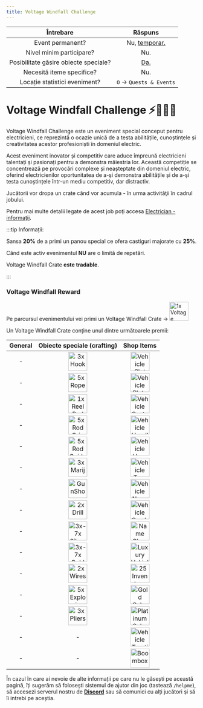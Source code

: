 ```yaml
---
title: Voltage Windfall Challenge
---
```


| Întrebare | Răspuns |
| :-----------: | :-----------: |
| Event permanent? | Nu, [temporar.](./index.md#evenimentele-se-impart-in-3-categorii) |
| Nivel minim participare? | Nu. |
| Posibilitate găsire obiecte speciale? | [Da.](#voltage-windfall-reward) |
| Necesită iteme specifice? | Nu. |
| Locație statistici eveniment? | `O` -> `Quests & Events` |

# Voltage Windfall Challenge ⚡👨‍🔧🔌

Voltage Windfall Challenge este un eveniment special conceput pentru electricieni, ce reprezintă o ocazie unică de a testa abilitățile, cunoștințele și creativitatea acestor profesioniști în domeniul electric.

Acest eveniment inovator și competitiv care aduce împreună electricieni talentați și pasionați pentru a demonstra măiestria lor. Această competiție se concentrează pe provocări complexe și neașteptate din domeniul electric, oferind electricienilor oportunitatea de a-și demonstra abilitățile și de a-și testa cunoștințele într-un mediu competitiv, dar distractiv.

Jucătorii vor dropa un crate când vor acumula <Dinero :amount="390" /> - <Dinero :amount="550" /> în urma activităţii în cadrul jobului.

Pentru mai multe detalii legate de acest job poţi accesa [Electrician - informaţii](../jobs/electrician.md).

:::tip Informații:

Sansa **20%** de a primi un panou special ce ofera castiguri majorate cu **25%**.

Când este activ evenimentul **NU** are o limită de repetări.

Voltage Windfall Crate **este tradable**.

:::

### Voltage Windfall Reward

Pe parcursul evenimentului vei primi un Voltage Windfall Crate ->  <Image src="https://i.imgur.com/tIcPTVO.png" alt="1x Voltage Windfall Crate" width="50" label="1x Voltage Windfall Crate" />

Un Voltage Windfall Crate conține unul dintre următoarele premii:

| General | Obiecte speciale (crafting) | Shop Items |
| :-: | :-: | :-: |
| <Dinero :amount="1500" /> - <Dinero :amount="3200" /> | <Image src="https://i.imgur.com/Nts90lm.png" alt="3x Hook" width="50" label="3x Hook" /> | <Image src="https://i.imgur.com/5lCArfs.png" alt="Vehicle Slot" width="50" label="Vehicle Slot" /> |
| <Gold :amount='15' /> - <Gold :amount='150' /> | <Image src="https://i.imgur.com/sADBSSH.png" alt="5x Rope" width="50" label="5x Rope" /> | <Image src="https://i.imgur.com/UV4bXUr.png" alt="Vehicle Plate Ticket" width="50" label="Vehicle Plate Ticket" /> | 
| - | <Image src="https://i.imgur.com/6maDBiv.png" alt="1x Reel Rod" width="50" label="1x Reel Rod" /> | <Image src="https://i.imgur.com/HDc8Xiu.png" alt="Vehicle Custom Color Ticket" width="50" label="Vehicle Custom Color Ticket" /> | 
| - | <Image src="https://i.imgur.com/bfXWq32.png" alt="5x Rod Grip" width="50" label="5x Rod Grip" /> | <Image src="https://i.imgur.com/9UMVP5j.png" alt="Vehicle Headlights Ticket" width="50" label="Vehicle Headlights Ticket" /> | 
| - | <Image src="https://i.imgur.com/LAGg1qn.png" alt="5x Rod Guide" width="50" label="5x Rod Guide" /> | <Image src="https://i.imgur.com/N5pWdGf.png" alt="Vehicle Horn Ticket" width="50" label="Vehicle Horn Ticket" /> | 
| - | <Image src="https://i.imgur.com/5BvJkhB.png" alt="3x Marijuana Joint" width="50" label="3x Marijuana Joint" /> | <Image src="https://i.imgur.com/ouDnrjG.png" alt="Vehicle Tyre Smoke Ticket" width="50" label="Vehicle Tyre Smoke Ticket" /> |  
| - | <Image src="https://i.imgur.com/vPxrMab.png" alt="GunShop Pistol" width="50" label="GunShop Pistol" /> | <Image src="https://i.imgur.com/OmDEdB1.png" alt="Vehicle Neon Ticket" width="50" label="Vehicle Neon Ticket" /> | 
| - | <Image src="https://i.imgur.com/oXVperm.png" alt="2x Drill" width="50" label="2x Drill" /> | <Image src="https://i.imgur.com/aKap4HO.png" alt="Vehicle Camber Ticket" width="50" label="Vehicle Camber Ticket" /> | |
| - | <Image src="https://i.imgur.com/QGMslrk.png" alt="3x-7x Silver Bar" width="50" label="3x-7x Silver Bar" /> | <Image src="https://i.imgur.com/agE3E2g.png" alt="Name Change Ticket" width="50" label="Name Change Ticket" /> | |
| - | <Image src="https://i.imgur.com/JNbL1OR.png" alt="3x-7x Gold Bar" width="50" label="3x-7x Gold Bar" /> | <Image src="https://i.imgur.com/5lCArfs.png" alt="Luxury Vehicle Ticket" width="50" label="Luxury Vehicle Ticket" /> | |
| - | <Image src="https://i.imgur.com/C6Pj7yU.png" alt="2x Wires" width="50" label="2x Wires" /> | <Image src="https://i.imgur.com/xu36tbx.png" alt="25 Inventory Slots Ticket" width="50" label="25 Inventory Slots Ticket" /> | |
| - | <Image src="https://i.imgur.com/BijpevO.png" alt="5x Explosive" width="50" label="5x Explosive" /> | <Image src="https://i.imgur.com/mJQezl6.png" alt="Gold Subscription Ticket 1 Month" width="50" label="Gold Subscription Ticket 1 Month" /> | |
| - | <Image src="https://i.imgur.com/TGIAVQa.png" alt="3x Pliers" width="50" label="3x Pliers" /> | <Image src="https://i.imgur.com/AoMGcL9.png" alt="Platinum Subscription Ticket 1 Month" width="50" label="Platinum Subscription Ticket 1 Month" /> |
| - | - | <Image src="https://i.imgur.com/DYpCVQX.png" alt="Vehicle Traction Control Ticket" width="50" label="Vehicle Traction Control Ticket" /> | 
| - | - | <Image src="https://i.imgur.com/6Dl1QjM.png" alt="Boombox" width="50" label="Boombox" /> |<br>

În cazul în care ai nevoie de alte informații pe care nu le găsești pe această pagină, îți sugerăm să folosești sistemul de ajutor din joc (tastează `/helpme`), să accesezi serverul nostru de [**Discord**](https://liberty.mp/discord) sau să comunici cu alți jucători și să îi intrebi pe aceștia.
